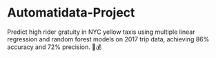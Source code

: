 # Automatidata-Project
Predict high rider gratuity in NYC yellow taxis using multiple linear regression and random forest models on 2017 trip data, achieving 86% accuracy and 72% precision. 🚕💰
